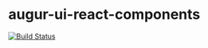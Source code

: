 # augur-ui-react-components
[![Build Status](https://travis-ci.org/AugurProject/augur-ui-react-components.svg?branch=master)](https://travis-ci.org/AugurProject/augur-ui-react-components)
